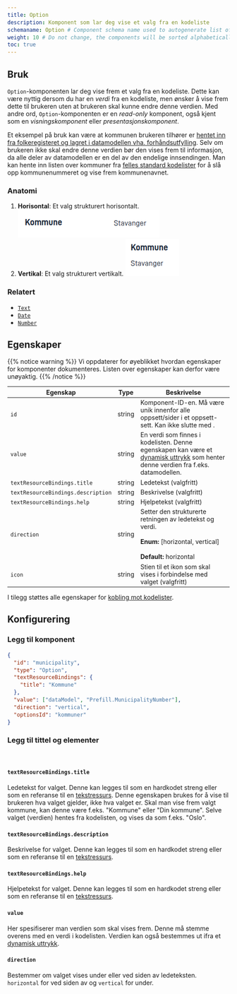 ```yaml
---
title: Option
description: Komponent som lar deg vise et valg fra en kodeliste
schemaname: Option # Component schema name used to autogenerate list of properties from json schema (replace with appropriate component name)
weight: 10 # Do not change, the components will be sorted alphabetically
toc: true
---
```


## Bruk

`Option`-komponenten lar deg vise frem et valg fra en kodeliste. Dette kan være nyttig dersom du har en _verdi_ fra en kodeliste,
men ønsker å vise frem dette til brukeren uten at brukeren skal kunne endre denne verdien. Med andre ord, `Option`-komponenten
er en _read-only_ komponent, også kjent som en _visningskomponent_ eller _presentasjonskomponent_.

Et eksempel på bruk kan være at kommunen brukeren tilhører er
[hentet inn fra folkeregisteret og lagret i datamodellen vha. forhåndsutfylling](/nb/altinn-studio/v8/reference/data/prefill/).
Selv om brukeren ikke skal endre denne verdien bør den vises frem til informasjon, da alle deler av
datamodellen er en del av den endelige innsendingen. Man kan hente inn listen over
kommuner fra [felles standard kodelister](/nb/altinn-studio/v8/guides/development/options/sources/shared/) for å slå opp
kommunenummeret og vise frem kommunenavnet.

### Anatomi

1. **Horisontal**: Et valg strukturert horisontalt.
   ![Option horisontal anatomi](option-horizontal.png "Option horisontal")
2. **Vertikal**: Et valg strukturert vertikalt.
   ![Option vertikal anatomi](option-vertical.png "Option vertikal")


<!-- 
Add the following sections if relevant:

### Behavior

(How the component behaves in different contexts)

### Style

(Visual styling (e.g. alignment, padding, dos and don'ts))

### Best Practices

(Industry standards, dos and don'ts)

### Content guidelines

(E.g. punctuation rules, standard labels, etc.)

### Accessibility

(Component-specific best practices for accessibility.)

### Mobile

(How to apply component in mobile environments.)

-->
### Relatert

- [`Text`](/nb/altinn-studio/v8/reference/ux/components/text/)
- [`Date`](/nb/altinn-studio/v8/reference/ux/components/date/)
- [`Number`](/nb/altinn-studio/v8/reference/ux/components/number/)

## Egenskaper

{{% notice warning %}}
Vi oppdaterer for øyeblikket hvordan egenskaper for komponenter dokumenteres. Listen over egenskaper kan derfor være unøyaktig.
{{% /notice %}}

| **Egenskap**                       | **Type** | **Beskrivelse**                                                                                                                                                 |
|------------------------------------|----------|-----------------------------------------------------------------------------------------------------------------------------------------------------------------|
| `id`                               | string   | Komponent-ID-en. Må være unik innenfor alle oppsett/sider i et oppsett-sett. Kan ikke slutte med <bindestrek><tall>.                                            |
| `value`                            | string   | En verdi som finnes i kodelisten. Denne egenskapen kan være et [dynamisk uttrykk](/nb/altinn-studio/v8/reference/logic/expressions/) som henter denne verdien fra f.eks. datamodellen. |
| `textResourceBindings.title`       | string   | Ledetekst (valgfritt)                                                                                                                                           |
| `textResourceBindings.description` | string   | Beskrivelse (valgfritt)                                                                                                                                         |
| `textResourceBindings.help`        | string   | Hjelpetekst (valgfritt)                                                                                                                                         |
| `direction`                        | string   | Setter den strukturerte retningen av ledetekst og verdi.<br/><br/> **Enum:** [horizontal, vertical] <br/><br/>**Default:** horizontal                           |
| `icon`                             | string   | Stien til et ikon som skal vises i forbindelse med valget (valgfritt)                                                                                           |

I tilegg støttes alle egenskaper for [kobling mot kodelister](/nb/altinn-studio/v8/guides/development/options/sources/).


## Konfigurering

### Legg til komponent

```json
{
  "id": "municipality",
  "type": "Option",
  "textResourceBindings": {
    "title": "Kommune"
  },
  "value": ["dataModel", "Prefill.MunicipalityNumber"],
  "direction": "vertical",
  "optionsId": "kommuner"
}
```

### Legg til tittel og elementer

<br>

#### `textResourceBindings.title`

Ledetekst for valget. Denne kan legges til som en hardkodet streng eller som en referanse til en [tekstressurs](/nb/altinn-studio/v8/reference/ux/texts/#legge-til-og-endre-tekster-i-en-app). Denne egenskapen brukes for å vise til
brukeren hva valget gjelder, ikke hva valget er. Skal man vise frem valgt kommune, kan denne
være f.eks. "Kommune" eller "Din kommune". Selve valget (verdien) hentes fra kodelisten, og vises da som f.eks. "Oslo".

#### `textResourceBindings.description`

Beskrivelse for valget. Denne kan legges til som en hardkodet streng eller som en referanse til en [tekstressurs](/nb/altinn-studio/v8/reference/ux/texts/#legge-til-og-endre-tekster-i-en-app).

#### `textResourceBindings.help`

Hjelpetekst for valget. Denne kan legges til som en hardkodet streng eller som en referanse til en [tekstressurs](/nb/altinn-studio/v8/reference/ux/texts/#legge-til-og-endre-tekster-i-en-app).

#### `value`

Her spesifiserer man verdien som skal vises frem. Denne må stemme overens med en verdi i kodelisten. Verdien kan også
bestemmes ut ifra et [dynamisk uttrykk](/nb/altinn-studio/v8/reference/logic/expressions/).

#### `direction`

Bestemmer om valget vises under eller ved siden av ledeteksten. `horizontal` for ved siden av og `vertical` for under. 
